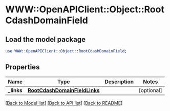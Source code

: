# WWW::OpenAPIClient::Object::RootCdashDomainField

## Load the model package
```perl
use WWW::OpenAPIClient::Object::RootCdashDomainField;
```

## Properties
Name | Type | Description | Notes
------------ | ------------- | ------------- | -------------
**_links** | [**RootCdashDomainFieldLinks**](RootCdashDomainFieldLinks.md) |  | [optional] 

[[Back to Model list]](../README.md#documentation-for-models) [[Back to API list]](../README.md#documentation-for-api-endpoints) [[Back to README]](../README.md)


